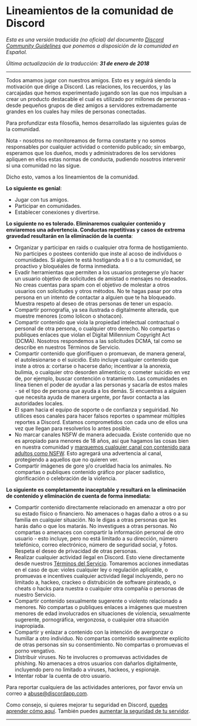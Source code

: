 # Lineamientos de la comunidad de Discord

*Esta es una versión traducida (no oficial) del documento [Discord Community Guidelines](https://discordapp.com/guidelines)
que ponemos a disposición de la comunidad en Español.*

*Última actualización de la traducción: __31 de enero de 2018__*

---

Todos amamos jugar con nuestros amigos. Esto es y seguirá siendo la
motivación que dirige a Discord. Las relaciones, los recuerdos, y las
carcajadas que hemos experimentado jugando son las que nos impulsan a crear
un producto destacable el cual es utilizado por millones de personas - desde
pequeños grupos de diez amigos a servidores extremadamente grandes en los
cuales hay miles de personas conectadas.

Para profundizar esta filosofía, hemos desarrollado las siguientes guías
de la comunidad.

Nota - nosotros no monitoreamos de forma constante y no somos responsables
por cualquier actividad o contenido publicado; sin embargo, esperamos que
los dueños, mods y administradores de los servidores apliquen en ellos estas
normas de conducta, pudiendo nosotros intervenir si una comunidad no las sigue.

Dicho esto, vamos a los lineamientos de la comunidad.

**Lo siguiente es genial**:

* Jugar con tus amigos.
* Participar en comunidades.
* Establecer conexiones y divertirse.

**Lo siguiente no es tolerado. Eliminaremos cualquier contenido y enviaremos una advertencia.
Conductas repetitivas y casos de extrema gravedad resultarán en la eliminación de la cuenta**:

* Organizar y participar en raids o cualquier otra forma de hostigamiento.
No participes o postees contenido que inste al acoso de individuos o comunidades.
Si alguien te está hostigando a ti o a tu comunidad, se proactivo y bloquéales de
forma inmediata.
* Evadir herramientas que permiten a los usuarios protegerse y/o hacer un usuario
objetivo de solicitudes de amistad o mensajes no deseados. No creas cuentas para
spam con el objetivo de molestar a otros usuarios con solicitudes y otros métodos.
No te hagas pasar por otra persona en un intento de contactar a alguien que te ha
bloqueado. Muestra respeto al deseo de otras personas de tener un espacio.
* Compartir pornografía, ya sea ilustrada o digitalmente alterada, que muestre
menores (como lolicon o shotacon).
* Compartir contenido que viola la propiedad intelectual contractual o personal
de otra persona, o cualquier otro derecho. No compartas o publiques enlaces que
violan el Digital Millennium Copyright Act (DCMA). Nosotros respondemos a las
solicitudes DCMA, tal como se describe en nuestros Términos de Servicio.
* Compartir contenido que glorifiquen o promuevan, de manera general, el
autolesionarse o el suicidio. Esto incluye cualquier contenido que inste a otros
a: cortarse o hacerse daño; incentivar a la anorexia, bulimia, o cualquier otro
desorden alimenticio; o cometer suicidio en vez de, por ejemplo, buscar contención
o tratamiento. Las comunidades en línea tienen el poder de ayudar a las personas
y sacarla de estos males - sé el tipo de persona que ayuda a los demás. Si
encuentras a alguien que necesita ayuda de manera urgente, por favor contacta
a las autoridades locales.
* El spam hacia el equipo de soporte o de confianza y seguiridad. No utilices
esos canales para hacer falsos reportes o spammear múltiples reportes a Discord.
Estamos comprometidos con cada uno de ellos una vez que llegan para resolverlos
lo antes posible.
* No marcar canales NSFW de manera adecuada. Existe contenido que no es apropiado
para menores de 18 años, así que hagamos las cosas bien en nuestra comunidad y
[marquemos cualquier canal con contenido para adultos como NSFW](https://support.discordapp.com/hc/en-us/articles/115000084051).
Esto agregará una advertencia al canal, protegiendo a aquellos que no quieren ver.
* Compartir imágenes de gore y/o crueldad hacia los animales. No compartas o
publiques contenido gráfico por placer sadístico, glorificación o celebración
de la violencia.

**Lo siguiente es completamente inaceptable y resultará en la eliminación de
contenido y eliminación de cuenta de forma inmediata:**

* Compartir contenido directamente relacionado en amenazar a otro por su estado
físico o financiero. No amenaces o hagas daño a otros o a su familia en cualquier
situación. No le digas a otras personas que les harás daño o que los matarás. No
investigues a otras personas. No compartas o amenaces con compartir la información
personal de otro usuario - esto incluye, pero no está limitado a su dirección,
número telefónico, correo electrónico, número de seguridad social, y fotos. Respeta
el deseo de privacidad de otras personas.
* Realizar cualquier actividad ilegal en Discord. Esto viene directamente desde
nuestros [Términos del Servicio](https://discordapp.com/terms).
Tomaremos acciones inmediatas en el caso de que: violes cualquier ley o 
regulación aplicable, o promuevas e incentives cualquier actividad ilegal
incluyendo, pero no limitado a, hackeo, crackeo o distrubición de software
pirateado, o cheats o hacks para nuestra o cualquier otra compañía o personas
de nuestro Servicio.
* Compartir contenido sexualmente sugerente o violento relacionado a menores.
No compartas o publiques enlaces a imágenes que muestren menores de edad
involucrados en situaciones de violencia, sexualmente sugerente, pornográfica,
vergonzosa, o cualquier otra situación inapropiada.
* Compartir y enlazar a contenido con la intención de avergonzar o humillar
a otro individuo. No compartas contenido sexualmente explícito de otras
personas sin su consentimiento. No compartas o promuevas el porno vengativo.
* Distribuir viruses. No te involucres o promuevas actividades de phishing.
No amenaces a otros usuarios con dañarlos digitalmente, incluyendo pero no
limitado a viruses, hackeos, y espionaje.
* Intentar robar la cuenta de otro usuario.

Para reportar cualquiera de las actividades anteriores, por favor envía un
correo a [abuse@discordapp.com](mailto:abuse@discordapp.com).

Como consejo, si quieres mejorar tu seguridad en Discord, [puedes aprender cómo
aquí](https://support.discordapp.com/hc/en-us/articles/115000089272).
También puedes [aumentar la seguridad de tu servidor](https://support.discordapp.com/hc/en-us/articles/115000088971).

---
    
